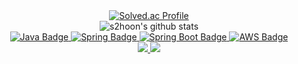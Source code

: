 <div align="center">
  <a href="https://solved.ac/s2hoon/">
    <img src="http://mazassumnida.wtf/api/v2/generate_badge?boj=s2hoon" alt="Solved.ac Profile">
  </a>
  <br>
  <img src="https://github-readme-stats.vercel.app/api?username=s2hoon&show_icons=true" alt="s2hoon's github stats">
</div>



<div align= center>
  <a href="https://www.java.com/" >
    <img src="https://img.shields.io/badge/Java-blue?logo=java" alt="Java Badge">
  </a>
  <a href="https://spring.io/" target="_blank">
    <img src="https://img.shields.io/badge/Spring-green?logo=spring" alt="Spring Badge">
  </a>
  <a href="https://spring.io/projects/spring-boot" target="_blank">
    <img src="https://img.shields.io/badge/Spring%20Boot-green?logo=spring" alt="Spring Boot Badge">
  </a>
  <a href="https://aws.amazon.com/" target="_blank">
    <img src="https://img.shields.io/badge/AWS-orange?logo=amazon-aws" alt="AWS Badge">
  </a>

	
</div>



<div align=center>
	<a href="https://velog.io/@s2hoon">
	  <img src="https://img.shields.io/badge/Blog-20C997?style=flat&logo=Velog&logoColor=white" />
	</a>
	<a href="https://woozy-cuticle-bfb.notion.site/2831e1f9e53f4d0eab65554dba0189fc?pvs=4">
	  <img src="https://img.shields.io/badge/Portfolio-000000?style=flat&logo=Notion&logoColor=white" />
	</a>
</div>


